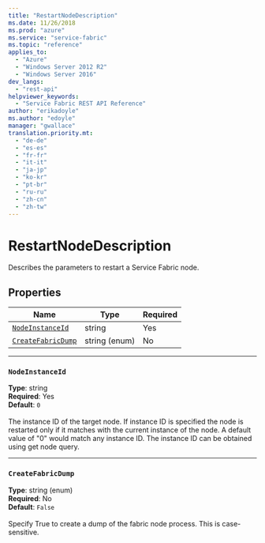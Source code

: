 ```yaml
---
title: "RestartNodeDescription"
ms.date: 11/26/2018
ms.prod: "azure"
ms.service: "service-fabric"
ms.topic: "reference"
applies_to: 
  - "Azure"
  - "Windows Server 2012 R2"
  - "Windows Server 2016"
dev_langs: 
  - "rest-api"
helpviewer_keywords: 
  - "Service Fabric REST API Reference"
author: "erikadoyle"
ms.author: "edoyle"
manager: "gwallace"
translation.priority.mt: 
  - "de-de"
  - "es-es"
  - "fr-fr"
  - "it-it"
  - "ja-jp"
  - "ko-kr"
  - "pt-br"
  - "ru-ru"
  - "zh-cn"
  - "zh-tw"
---
```

# RestartNodeDescription

Describes the parameters to restart a Service Fabric node.

## Properties
| Name | Type | Required |
| --- | --- | --- |
| [`NodeInstanceId`](#nodeinstanceid) | string | Yes |
| [`CreateFabricDump`](#createfabricdump) | string (enum) | No |

____
### `NodeInstanceId`
__Type__: string <br/>
__Required__: Yes<br/>
__Default__: `0` <br/>
<br/>
The instance ID of the target node. If instance ID is specified the node is restarted only if it matches with the current instance of the node. A default value of "0" would match any instance ID. The instance ID can be obtained using get node query.

____
### `CreateFabricDump`
__Type__: string (enum) <br/>
__Required__: No<br/>
__Default__: `False` <br/>
<br/>
Specify True to create a dump of the fabric node process. This is case-sensitive.



